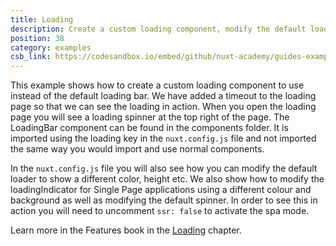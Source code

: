 ```yaml
---
title: Loading
description: Create a custom loading component, modify the default loader as well as the spinner for spas
position: 38
category: examples
csb_link: https://codesandbox.io/embed/github/nuxt-academy/guides-examples/tree/master/03_features/08_loading
---
```


This example shows how to create a custom loading component to use instead of the default loading bar. We have added a timeout to the loading page so that we can see the loading in action. When you open the loading page you will see a loading spinner at the top right of the page. The LoadingBar component can be found in the components folder. It is imported using the loading key in the `nuxt.config.js` file and not imported the same way you would import and use normal components.

In the `nuxt.config.js` file you will also see how you can modify the default loader to show a different color, height etc. We also show how to modify the loadingIndicator for Single Page applications using a different colour and background as well as modifying the default spinner. In order to see this in action you will need to uncomment `ssr: false` to activate the spa mode.

<base-alert type="next">

Learn more in the Features book in the [Loading](/guides/features/loading) chapter.

</base-alert>

<code-sandbox :src="csb_link"></code-sandbox>
